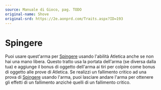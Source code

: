 ```yaml
---
source: Manuale di Gioco, pag. TODO
original-name: Shove
original-srd: https://2e.aonprd.com/Traits.aspx?ID=193
---
```


# Spingere

Puoi usare quest'arma per [Spingere](/azioni/spingere) usando l'abilità Atletica
anche se non hai una mano libera. Questo tratto usa la portata dell'arma (se
diversa dalla tua) e aggiunge il bonus di oggetto dell'arma ai tiri per colpire
come bonus di oggetto alle prove di Atletica. Se realizzi un fallimento critico
ad una prova di [Spingere](/azioni/spingere) usando l'arma, puoi lasciare andare
l'arma per ottenere gli effetti di un fallimento anziché quelli di un fallimento
critico.
